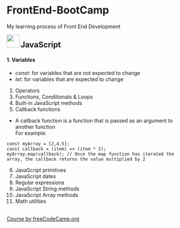 # FrontEnd-BootCamp
My learning process of Front End Development

<img align="left" width="35" height="35" src="https://upload.wikimedia.org/wikipedia/commons/6/6a/JavaScript-logo.png">

## JavaScript
#### 1. Variables
  - _const_: for variables that are not expected to change
  - _let_: for variables that are expected to change
2. Operators
3. Functions, Conditionals & Loops
4. Built-in JavaScript methods
5. Callback functions
  - A callback function is a function that is passed as an argument to another function
  <br>For example:
  ```
  const myArray = [2,4,5];
  const callback = (item) => (item * 2);
  myArray.map(callback); // Once the map function has iterated the array, the callback returns the value multiplied by 2
  ```
6. JavaScript primitives
7. JavaScript dates
8. Regular expressions
9. JavaScript String methods
10. JavaScript Array methods
11. Math utilities

<br>[Course by freeCodeCamp.org](https://youtu.be/zJSY8tbf_ys) 
